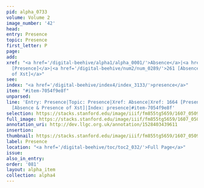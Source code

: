 ```yaml
---
pid: alpha_0733
volume: Volume 2
image_number: '42'
head:
entry: Presence
topic: Presence
first_letter: P
page:
add:
xref: "<a href='/digital-beehive/alpha1/alpha_0001/'>Absence</a>|<a href='/digital-beehive/num7/num_2550/'>1664
  [Presence]</a>|<a href='/digital-beehive/num2/num_0289/'>261 [Absence & Presence
  of Xst]</a>"
see:
index: "<a href='/digital-beehive/index4/index_3133/'>presence</a>"
item: "#item-7054f9e8f"
unparsed:
line: 'Entry: Presence|Topic: Presence|Xref: Absence|Xref: 1664 [Presence]|Xref: 261
  [Absence & Presence of Xst]|Index: presence|#item-7054f9e8f'
selection: https://stacks.stanford.edu/image/iiif/fm855tg5659/1607_0509/781,2233,3044,389/full/0/default.jpg
full_image: https://stacks.stanford.edu/image/iiif/fm855tg5659/1607_0509/full/full/0/default.jpg
annotation_uri: http://dev.llgc.org.uk/annotation/1528403439611
insertion:
thumbnail: https://stacks.stanford.edu/image/iiif/fm855tg5659/1607_0509/781,2233,600,180/250,/0/default.jpg
label: Presence
location: "<a href='/digital-beehive/toc/toc2_032/'>Full Page</a>"
issue:
also_in_entry:
order: '081'
layout: alpha_item
collection: alpha4
---
```

